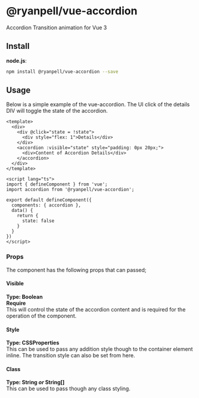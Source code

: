 # @ryanpell/vue-accordion
Accordion Transition animation for Vue 3


## Install
**node.js**:
```bash
npm install @ryanpell/vue-accordion --save
```


## Usage
Below is a simple example of the vue-accordion. The UI click of the details DIV will toggle the state of the accordion.

```vue
<template> 
  <div>
    <div @click="state = !state">
      <div style="flex: 1">Details</div>
    </div>
    <accordion :visible="state" style="padding: 0px 20px;">
      <div>Content of Accordion Details</div>
    </accordion>
  </div>
</template>

<script lang="ts">
import { defineComponent } from 'vue';
import accordion from '@ryanpell/vue-accordion';

export default defineComponent({
  components: { accordion },
  data() {
    return {
      state: false
    }
  }
})
</script>
```


### Props
The component has the following props that can passed;

#### Visible
**Type: Boolean**  
**Require**  
This will control the state of the accordion content and is required for the operation of the component.

#### Style
**Type: CSSProperties**  
This can be used to pass any addition style though to the container element inline. The transition style can also be set from here.

#### Class
**Type: String *or* String[]**  
This can be used to pass though any class styling.
